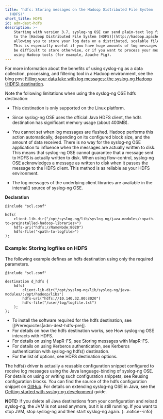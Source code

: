 ```yaml
---
title: 'hdfs: Storing messages on the Hadoop Distributed File System
  (HDFS)'
short_title: HDFS
id: adm-dest-hdfs
description: >-
    Starting with version 3.7, syslog-ng OSE can send plain-text log files
    to the [Hadoop Distributed File System (HDFS)](http://hadoop.apache.org/),
    allowing you to store your log data on a distributed, scalable file system.
    This is especially useful if you have huge amounts of log messages that would
    be difficult to store otherwise, or if you want to process your messages 
    using Hadoop tools (for example, Apache Pig).
---
```


For more information about the benefits of using syslog-ng as a data
collection, processing, and filtering tool in a Hadoop environment, see
the blog post [Filling your data lake with log messages: the syslog-ng Hadoop (HDFS)
destination](https://syslog-ng.com/blog/filling-your-data-lake-with-log-messages-the-syslog-ng-hadoop-hdfs-destination/).

Note the following limitations when using the syslog-ng OSE hdfs
destination:

- This destination is only supported on the Linux platform.

- Since syslog-ng OSE uses the official Java HDFS client, the hdfs
    destination has significant memory usage (about 400MB).

- You cannot set when log messages are flushed. Hadoop performs this
    action automatically, depending on its configured block size, and
    the amount of data received. There is no way for the syslog-ng OSE
    application to influence when the messages are actually written to
    disk. This means that syslog-ng OSE cannot guarantee that a message
    sent to HDFS is actually written to disk. When using flow-control,
    syslog-ng OSE acknowledges a message as written to disk when it
    passes the message to the HDFS client. This method is as reliable as
    your HDFS environment.

- The log messages of the underlying client libraries are available in
    the internal() source of syslog-ng OSE.

**Declaration**

```config
@include "scl.conf"

hdfs(
    client-lib-dir("/opt/syslog-ng/lib/syslog-ng/java-modules/:<path-to-preinstalled-hadoop-libraries>")
    hdfs-uri("hdfs://NameNode:8020")
    hdfs-file("<path-to-logfile>")
);
```

### Example: Storing logfiles on HDFS

The following example defines an hdfs destination using only the
required parameters.

```config
@include "scl.conf"

destination d_hdfs {
    hdfs(
        client-lib-dir("/opt/syslog-ng/lib/syslog-ng/java-modules/:/opt/hadoop/libs")
        hdfs-uri("hdfs://10.140.32.80:8020")
        hdfs-file("/user/log/logfile.txt")
    );
};
```

- To install the software required for the hdfs destination, see
    [[Prerequisites|adm-dest-hdfs-pre]].
- For details on how the hdfs destination works, see
    How syslog-ng OSE interacts with HDFS.
- For details on using MapR-FS, see
    Storing messages with MapR-FS.
- For details on using Kerberos authentication, see
    Kerberos authentication with syslog-ng hdfs() destination.
- For the list of options, see
    HDFS destination options.

The hdfs() driver is actually a reusable configuration snippet
configured to receive log messages using the Java language-binding of
syslog-ng OSE. For details on using or writing such configuration
snippets, see Reusing configuration blocks.
You can find the source of the hdfs configuration snippet on
[GitHub](https://github.com/syslog-ng/syslog-ng/blob/master/scl/hdfs/plugin.conf).
For details on extending syslog-ng OSE in Java, see the [Getting started
with syslog-ng development](https://syslog-ng.gitbooks.io/getting-started/content/chapters/chapter_5/section_2.html)
guide.

**NOTE:** If you delete all Java destinations from your configuration and
reload syslog-ng, the JVM is not used anymore, but it is still running.
If you want to stop JVM, stop syslog-ng and then start syslog-ng again.
{: .notice--info}
